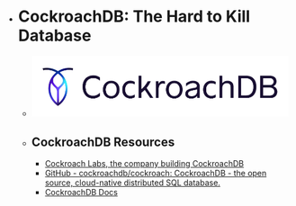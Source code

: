 - # CockroachDB: The Hard to Kill Database
	- ![cockroachdb.png](../assets/cockroachdb_1688133341028_0.png)
	- ## CockroachDB Resources
		- [Cockroach Labs, the company building CockroachDB](https://www.cockroachlabs.com/)
		- [GitHub - cockroachdb/cockroach: CockroachDB - the open source, cloud-native distributed SQL database.](https://github.com/cockroachdb/cockroach)
		- [CockroachDB Docs](https://www.cockroachlabs.com/docs)
